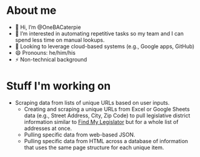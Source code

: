 # About me
- 👋 Hi, I’m @OneBACaterpie
- 👀 I’m interested in automating repetitive tasks so my team and I can spend less time on manual lookups.
- 🌱 Looking to leverage cloud-based systems (e.g., Google apps, GitHub)
- 😄 Pronouns: he/him/his
- ⚡ Non-technical background

# Stuff I'm working on
- Scraping data from lists of unique URLs based on user inputs.
  * Creating and scraping a unique URLs from Excel or Google Sheets data (e.g., Street Address, City, Zip  Code) to pull legislative district information similar to [Find My Legislator](https://ziplook.house.gov/htbin/findrep_house?ZIP=60613) but for a whole list of addresses at once.
  * Pulling specific data from web-based JSON.
  * Pulling specific data from HTML across a database of information that uses the same page structure for each unique item.

<!---
OneBACaterpie/OneBACaterpie is a ✨ special ✨ repository because its `README.md` (this file) appears on your GitHub profile.
You can click the Preview link to take a look at your changes.
--->
